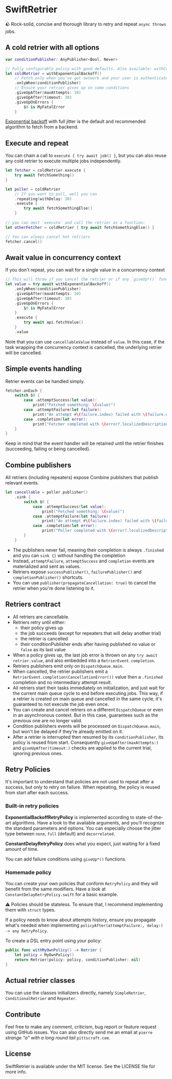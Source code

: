 # SwiftRetrier

🪨 Rock-solid, concise and thorough library to retry and repeat `async throws` jobs.

## A cold retrier with all options

```swift
var conditionPublisher: AnyPublisher<Bool, Never>

// Fully configurable policy with good defaults. Also available: withConstantDelay(), withNoDelay()
let coldRetrier = withExponentialBackoff() 
    // Fetch only when you've got network and your user is authenticated for example
    .onlyWhen(conditionPublisher)
    // Ensure your retrier gives up on some conditions
    .giveUpAfter(maxAttempts: 10)
    .giveUpAfter(timeout: 30)
    .giveUpOnErrors {
        $0 is MyFatalError
    }
```

[Exponential backoff](https://aws.amazon.com/fr/blogs/architecture/exponential-backoff-and-jitter/) with
full jitter is the default and recommended algorithm to fetch from a backend. 

## Execute and repeat

You can chain a call to `execute { try await job() }`, but you can also reuse any cold retrier to execute multiple
jobs independently.

```swift  
let fetcher = coldRetrier.execute { 
    try await fetchSomething() 
}

let poller = coldRetrier
    // If you want to poll, well you can
    .repeating(withDelay: 30)
    .execute { 
        try await fetchSomethingElse() 
    }
 
// you can omit `execute` and call the retrier as a function:
let otherFetcher = coldRetrier { try await fetchSomethingElse() }

// You can always cancel hot retriers
fetcher.cancel()
```

## Await value in concurrency context

If you don't repeat, you can wait for a single value in a concurrency context

```swift
// This will throw if you cancel the retrier or if any `giveUp*()` function matches
let value = try await withExponentialBackoff() 
    .onlyWhen(conditionPublisher)
    .giveUpAfter(maxAttempts: 10)
    .giveUpAfter(timeout: 30)
    .giveUpOnErrors {
        $0 is MyFatalError
    }
    .execute {
        try await api.fetchValue()
    }
    .value
```

Note that you can use `cancellableValue` instead of `value`. In this case, if the task wrapping the concurrency context
is cancelled, the underlying retrier will be cancelled.

## Simple events handling

Retrier events can be handled simply.

```swift
fetcher.onEach {
    switch $0 {
        case .attemptSuccess(let value):
            print("Fetched something: \(value)")
        case .attemptFailure(let failure):
            print("An attempt #\(failure.index) failed with \(failure.error)")
        case .completion(let error):
            print("Fetcher completed with \(error?.localizedDescription ?? "no error")")
    }
}
```

Keep in mind that the event handler will be retained until the retrier finishes (succeeding, failing or being 
cancelled).

## Combine publishers

All retriers (including repeaters) expose Combine publishers that publish relevant events.

```swift
let cancellable = poller.publisher()
    .sink {
        switch $0 {
            case .attemptSuccess(let value):
                print("Fetched something: \(value)")
            case .attemptFailure(let failure):
                print("An attempt #\(failure.index) failed with \(failure.error)")
            case .completion(let error):
                print("Poller completed with \(error?.localizedDescription ?? "no error")")
        }
    }
```

- The publishers never fail, meaning their completion is always `.finished` and you can `sink {}` without handling 
the completion
- Instead, `attemptFailure`, `attemptSuccess` and `completion` events are materialized and sent as values.
- Retriers expose `successPublisher()`, `failurePublisher()` and `completionPublisher()` shortcuts.
- You can use `publisher(propagateCancellation: true)` to cancel the retrier when you're done listening to it.

## Retriers contract

- All retriers are cancellable.
- Retriers retry until either:
    - their policy gives up
    - the job succeeds (except for repeaters that will delay another trial)
    - the retrier is cancelled
    - their conditionPublisher ends after having published no value or `false` as its last value
- When a policy gives up, the last job error is thrown on any `try await retrier.value`, and also embedded into 
a `RetrierEvent.completion`.
- Retriers publishers emit only on `DispatchQueue.main`.
- When cancelled, the retrier publishers emit a `RetrierEvent.completion(CancellationError())` value then a `.finished`
completion and no intermediary attempt result.
- All retriers start their tasks immediately on initialization, and just wait for the current main queue cycle to end
 before executing jobs. This way, if a retrier is created on main queue and cancelled in the same cycle, it's guaranteed 
 to not execute the job even once.
- You can create and cancel retriers on a different `DispatchQueue` or even in an asynchronous context. But in this 
case, guarantees such as the previous one are no longer valid.
- Condition publishers events will be processed on `DispatchQueue.main`, but won't be delayed if they're already 
emitted on it.
- After a retrier is interrupted then resumed by its `conditionPublisher`, its policy is reused from start.
Consequently `giveUpAfter(maxAttempts:)` and `giveUpAfter(timeout:)` checks are applied to the current trial, ignoring previous ones.

## Retry Policies

It's important to understand that policies are not used to repeat after a success, but only to retry on failure.
When repeating, the policy is reused from start after each success.

### Built-in retry policies

**ExponentialBackoffRetryPolicy** is implemented according to state-of-the-art algorithms.
Have a look to the available arguments, and you'll recognize the standard parameters and options.
You can especially choose the jitter type between `none`, `full` (default) and `decorrelated`.

**ConstantDelayRetryPolicy** does what you expect, just waiting for a fixed amount of time.

You can add failure conditions using `giveUp*()` functions.

### Homemade policy

You can create your own policies that conform `RetryPolicy` and they will benefit from the same modifiers.
Have a look at `ConstantDelayRetryPolicy.swift` for a basic example.

⚠️ Policies should be stateless. To ensure that, I recommend implementing them with `struct` types.

If a policy needs to know about attempts history, ensure you propagate what's needed when implementing
`policyAfter(attemptFailure:, delay:) -> any RetryPolicy`.

To create a DSL entry point using your policy:

```swift
public func withMyOwnPolicy() -> Retrier {
    let policy = MyOwnPolicy()
    return Retrier(policy: policy, conditionPublisher: nil)
}
```

## Actual retrier classes

You can use the classes initializers directly, namely `SimpleRetrier`, 
`ConditionalRetrier` and `Repeater`.

## Contribute

Feel free to make any comment, criticism, bug report or feature request using GitHub issues.
You can also directly send me an email at `pierre` *strange "a" with a long round tail* `pittscraft.com`.

## License

SwiftRetrier is available under the MIT license. See the LICENSE file for more info.
